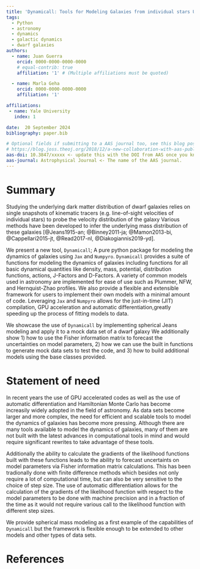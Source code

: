 ```yaml
---
title: 'Dynamicall: Tools for Modeling Galaxies from individual stars Using Jax and Numpyro'
tags:
  - Python
  - astronomy
  - dynamics
  - galactic dynamics
  - dwarf galaxies
authors:
  - name: Juan Guerra
    orcid: 0000-0000-0000-0000
    # equal-contrib: true
    affiliation: '1' # (Multiple affiliations must be quoted)

  - name: Marla Geha
    orcid: 0000-0000-0000-0000
    affiliation: '1'

affiliations:
 - name: Yale University
   index: 1

date:  20 September 2024
bibliography: paper.bib

# Optional fields if submitting to a AAS journal too, see this blog post:
# https://blog.joss.theoj.org/2018/12/a-new-collaboration-with-aas-publishing
aas-doi: 10.3847/xxxxx <- update this with the DOI from AAS once you know it.
aas-journal: Astrophysical Journal <- The name of the AAS journal.
---
```


# Summary
Studying the underlying dark matter distribution of dwarf galaxies relies on single snapshots of kinematic tracers (e.g. line-of-sight velocities of individual stars) to probe the velocity distribution of the galaxy
Various methods have been developed to infer the underlying mass distribution of these galaxies [@Jeans1915-an; @Binney2011-ja; @Mamon2013-bi, @Cappellari2015-jt, @Read2017-nl, @Diakogiannis2019-yd].


We present a new tool, `Dynamicall`; A pure python package for modeling the dynamics of galaxies using `Jax` and `Numpyro`.
`Dynamicall` provides a suite of functions for modeling the dynamics of galaxies including functions for all basic dynamical quantities like density, mass, potential, distribution functions, actions, J-Factors and D-Factors. 
A variety of common models used in astronomy are implemented for ease of use such as Plummer, NFW, and Hernquist-Zhao profiles.
We also provide a flexible and extensible framework for users to implement their own models with a minimal amount of code.
Leveraging `Jax` and `Numpyro` allows for the just-in-time (JIT) compilation, GPU acceleration and automatic differentiation,greatly speeding up the process of fitting models to data.

We showcase the use of `Dynamicall` by implementing spherical Jeans modeling and apply it to a mock data set of a dwarf galaxy
We additionally show 1) how to use the Fisher information matrix to forecast the uncertainties on model parameters, 2) how we can use the built in functions to generate mock data sets to test the code, and 3) how to build additional models using the base classes provided.





# Statement of need

In recent years the use of GPU accelerated codes as well as the use of automatic differentiation and Hamiltonian Monte Carlo has become increasily widely adopted in the field of astronomy.
As data sets become larger and more complex, the need for efficient and scalable tools to model the dynamics of galaxies has become more pressing.
Although there are many tools available to model the dynamics of galaxies, many of them are not built with the latest advances in computational tools in mind and would require significant rewrites to take advantage of these tools.

Additionally the ability to calculate the gradients of the likelihood functions built with these functions leads to the ability to forecast uncertaints on model parameters via Fisher information matrix calculations.
This has  been tradionally done with finite difference methods which besides not only require a lot of computational time, but can also be very sensitive to the choice of step size.
The use of automatic differentiation allows for the calculation of the gradients of the likelihood function with respect to the model parameters to be done with machine precision and in a fraction of the time as it would not require various call to the likelihood function with different step sizes.

We provide spherical mass modeling as a first example of the capabilities of `Dynamicall` but the framework is flexible enough to be extended to other models and other types of data sets.


# References